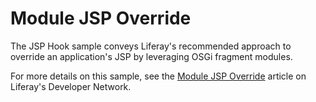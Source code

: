 # Module JSP Override

The JSP Hook sample conveys Liferay's recommended approach to override an
application's JSP by leveraging OSGi fragment modules.

For more details on this sample, see the
[Module JSP Override](https://portal.liferay.dev/docs/7-2/reference/-/knowledge_base/r/module-jsp-override)
article on Liferay's Developer Network.